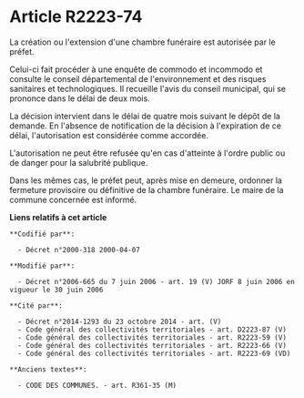 # Article R2223-74

La création ou l'extension d'une chambre funéraire est autorisée par le préfet.

Celui-ci fait procéder à une enquête de commodo et incommodo et consulte le conseil départemental de l'environnement et des
risques sanitaires et technologiques. Il recueille l'avis du conseil municipal, qui se prononce dans le délai de deux mois.

La décision intervient dans le délai de quatre mois suivant le dépôt de la demande. En l'absence de notification de la
décision à l'expiration de ce délai, l'autorisation est considérée comme accordée.

L'autorisation ne peut être refusée qu'en cas d'atteinte à l'ordre public ou de danger pour la salubrité publique.

Dans les mêmes cas, le préfet peut, après mise en demeure, ordonner la fermeture provisoire ou définitive de la chambre
funéraire. Le maire de la commune concernée est informé.

**Liens relatifs à cet article**

	**Codifié par**:

	  - Décret n°2000-318 2000-04-07

	**Modifié par**:

	  - Décret n°2006-665 du 7 juin 2006 - art. 19 (V) JORF 8 juin 2006 en vigueur le 30 juin 2006

	**Cité par**:

	  - Décret n°2014-1293 du 23 octobre 2014 - art. (V)
	  - Code général des collectivités territoriales - art. D2223-87 (V)
	  - Code général des collectivités territoriales - art. R2223-59 (V)
	  - Code général des collectivités territoriales - art. R2223-66 (V)
	  - Code général des collectivités territoriales - art. R2223-69 (VD)

	**Anciens textes**:

	  - CODE DES COMMUNES. - art. R361-35 (M)
